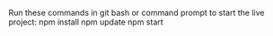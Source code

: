 Run these commands in git bash or command prompt to start the live project:
  npm install
  npm update
  npm start
